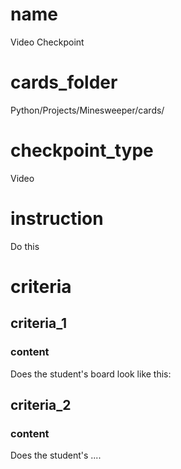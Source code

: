 # name
Video Checkpoint            
 
# cards_folder
Python/Projects/Minesweeper/cards/
  
# checkpoint_type
Video

# instruction
Do this

# criteria

## criteria_1

### content
Does the student's board look like this:

## criteria_2

### content
Does the student's ....
